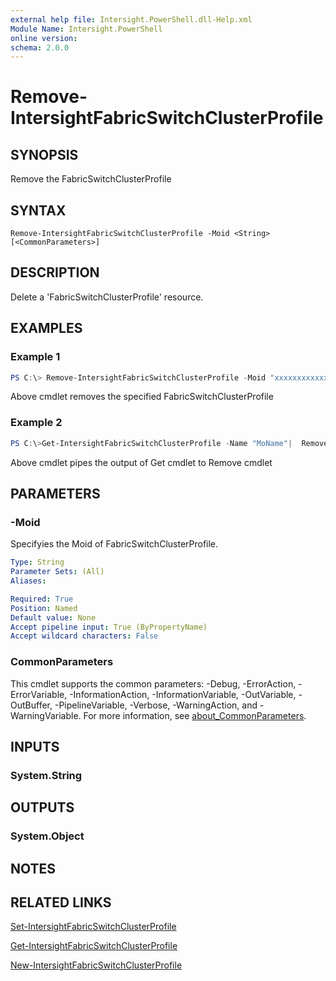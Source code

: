 ```yaml
---
external help file: Intersight.PowerShell.dll-Help.xml
Module Name: Intersight.PowerShell
online version:
schema: 2.0.0
---
```


# Remove-IntersightFabricSwitchClusterProfile

## SYNOPSIS
Remove the FabricSwitchClusterProfile

## SYNTAX

```
Remove-IntersightFabricSwitchClusterProfile -Moid <String> [<CommonParameters>]
```

## DESCRIPTION
Delete a &apos;FabricSwitchClusterProfile&apos; resource.

## EXAMPLES

### Example 1
```powershell
PS C:\> Remove-IntersightFabricSwitchClusterProfile -Moid "xxxxxxxxxxxxxxxxxxxxxxxxxxx"
```
Above cmdlet removes the specified FabricSwitchClusterProfile 

### Example 2
```powershell
PS C:\>Get-IntersightFabricSwitchClusterProfile -Name "MoName"|  Remove-IntersightFabricSwitchClusterProfile
```
Above cmdlet pipes the output of Get cmdlet to Remove cmdlet

## PARAMETERS

### -Moid
Specifyies the Moid of FabricSwitchClusterProfile.

```yaml
Type: String
Parameter Sets: (All)
Aliases:

Required: True
Position: Named
Default value: None
Accept pipeline input: True (ByPropertyName)
Accept wildcard characters: False
```

### CommonParameters
This cmdlet supports the common parameters: -Debug, -ErrorAction, -ErrorVariable, -InformationAction, -InformationVariable, -OutVariable, -OutBuffer, -PipelineVariable, -Verbose, -WarningAction, and -WarningVariable. For more information, see [about_CommonParameters](http://go.microsoft.com/fwlink/?LinkID=113216).

## INPUTS

### System.String

## OUTPUTS

### System.Object
## NOTES

## RELATED LINKS

[Set-IntersightFabricSwitchClusterProfile](./Set-IntersightFabricSwitchClusterProfile.md)

[Get-IntersightFabricSwitchClusterProfile](./Get-IntersightFabricSwitchClusterProfile.md)

[New-IntersightFabricSwitchClusterProfile](./New-IntersightFabricSwitchClusterProfile.md)


